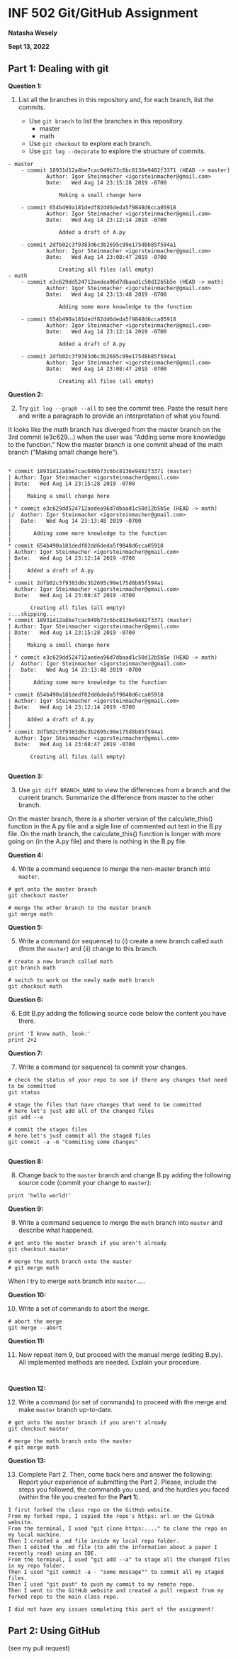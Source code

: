 # INF 502 Git/GitHub Assignment

**Natasha Wesely**

**Sept 13, 2022**

## Part 1: Dealing with git

**Question 1:**

1. List all the branches in this repository and, for each branch, list the commits.

    - Use `git branch` to list the branches in this repository.
        - master
        - math
    - Use `git checkout` to explore each branch.
    - Use `git log --decorate` to explore the structure of commits.

```
- master
    - commit 18931d12a8be7cac049b73c6bc8136e9482f3371 (HEAD -> master)
            Author: Igor Steinmacher <igorsteinmacher@gmail.com>
            Date:   Wed Aug 14 23:15:28 2019 -0700

                Making a small change here

    - commit 654b490a181dedf82dd6deda5f9848d6cca05918
            Author: Igor Steinmacher <igorsteinmacher@gmail.com>
            Date:   Wed Aug 14 23:12:14 2019 -0700

                Added a draft of A.py

    - commit 2dfb02c3f9383d6c3b2695c99e175d8b85f594a1
            Author: Igor Steinmacher <igorsteinmacher@gmail.com>
            Date:   Wed Aug 14 23:08:47 2019 -0700

                Creating all files (all empty)
- math
    - commit e3c629dd524712aedea96d7dbaad1c50d12b5b5e (HEAD -> math)
            Author: Igor Steinmacher <igorsteinmacher@gmail.com>
            Date:   Wed Aug 14 23:13:48 2019 -0700

                Adding some more knowledge to the function

    - commit 654b490a181dedf82dd6deda5f9848d6cca05918
            Author: Igor Steinmacher <igorsteinmacher@gmail.com>
            Date:   Wed Aug 14 23:12:14 2019 -0700

                Added a draft of A.py

    - commit 2dfb02c3f9383d6c3b2695c99e175d8b85f594a1
            Author: Igor Steinmacher <igorsteinmacher@gmail.com>
            Date:   Wed Aug 14 23:08:47 2019 -0700

                Creating all files (all empty)

```

**Question 2:**

2. Try `git log --graph --all` to see the commit tree. Paste the result here and write a paragraph to provide an interpretation of what you found.

It looks like the math branch has diverged from the master branch on the 3rd commit (e3c629...) when the user was "Adding some more knowledge to the function." Now the master branch is one commit ahead of the math branch ("Making small change here"). 
```

* commit 18931d12a8be7cac049b73c6bc8136e9482f3371 (master)
| Author: Igor Steinmacher <igorsteinmacher@gmail.com>
| Date:   Wed Aug 14 23:15:28 2019 -0700
| 
|     Making a small change here
|   
| * commit e3c629dd524712aedea96d7dbaad1c50d12b5b5e (HEAD -> math)
|/  Author: Igor Steinmacher <igorsteinmacher@gmail.com>
|   Date:   Wed Aug 14 23:13:48 2019 -0700
|   
|       Adding some more knowledge to the function
| 
* commit 654b490a181dedf82dd6deda5f9848d6cca05918
| Author: Igor Steinmacher <igorsteinmacher@gmail.com>
| Date:   Wed Aug 14 23:12:14 2019 -0700
| 
|     Added a draft of A.py
| 
* commit 2dfb02c3f9383d6c3b2695c99e175d8b85f594a1
  Author: Igor Steinmacher <igorsteinmacher@gmail.com>
  Date:   Wed Aug 14 23:08:47 2019 -0700
  
       Creating all files (all empty)
:...skipping...
* commit 18931d12a8be7cac049b73c6bc8136e9482f3371 (master)
| Author: Igor Steinmacher <igorsteinmacher@gmail.com>
| Date:   Wed Aug 14 23:15:28 2019 -0700
| 
|     Making a small change here
|   
| * commit e3c629dd524712aedea96d7dbaad1c50d12b5b5e (HEAD -> math)
|/  Author: Igor Steinmacher <igorsteinmacher@gmail.com>
|   Date:   Wed Aug 14 23:13:48 2019 -0700
|   
|       Adding some more knowledge to the function
| 
* commit 654b490a181dedf82dd6deda5f9848d6cca05918
| Author: Igor Steinmacher <igorsteinmacher@gmail.com>
| Date:   Wed Aug 14 23:12:14 2019 -0700
| 
|     Added a draft of A.py
| 
* commit 2dfb02c3f9383d6c3b2695c99e175d8b85f594a1
  Author: Igor Steinmacher <igorsteinmacher@gmail.com>
  Date:   Wed Aug 14 23:08:47 2019 -0700
  
       Creating all files (all empty)


```

**Question 3:**

3. Use `git diff BRANCH_NAME` to view the differences from a branch and the current branch. Summarize the difference from master to the other branch.

On the master branch, there is a shorter version of the calculate_this() function in the A.py file and a sigle line of commented out text in the B.py file. On the math branch, the calculate_this() function is longer with more going on (in the A.py file) and there is nothing in the B.py file.


**Question 4:**

4. Write a command sequence to merge the non-master branch into `master`.

```
# get onto the master branch 
git checkout master

# merge the other branch to the master branch
git merge math

```


**Question 5:**

5. Write a command (or sequence) to (i) create a new branch called `math` (from the `master`) and (ii) change to this branch.

```
# create a new branch called math
git branch math

# switch to work on the newly made math branch
git checkout math

```
   
**Question 6:**

6. Edit B.py adding the following source code below the content you have there.
```
print 'I know math, look:'
print 2+2
```

**Question 7:**

7. Write a command (or sequence) to commit your changes.
```
# check the status of your repo to see if there any changes that need to be committed
git status

# stage the files that have changes that need to be committed
# here let's just add all of the changed files
git add --a

# commit the stages files
# here let's just commit all the staged files
git commit -a -m "Commiting some changes"


```

**Question 8:**

8. Change back to the `master` branch and change B.py adding the following source code (commit your change to `master`):
```
print 'hello world!'
```

**Question 9:**

9. Write a command sequence to merge the `math` branch into `master` and describe what happened.
```
# get onto the master branch if you aren't already
git checkout master

# merge the math branch onto the master
# git merge math

```
When I try to merge `math` branch into `master`.....

   
**Question 10:**

10. Write a set of commands to abort the merge.
```
# abort the merge
git merge --abort

```
   
**Question 11:**

11. Now repeat item 9, but proceed with the manual merge (editing B.py). All implemented methods are needed. Explain your procedure.

```


```

**Question 12:**

12. Write a command (or set of commands) to proceed with the merge and make `master` branch up-to-date.
```
# get onto the master branch if you aren't already
git checkout master

# merge the math branch onto the master
# git merge math

```

**Question 13:**

13. Complete Part 2. Then, come back here and answer the following:
Report your experience of submitting the Part 2. Please, include the steps you followed, the commands you used, and the hurdles you faced (within the file you created for the **Part 1**).

```
I first forked the class repo on the GitHub website. 
From my forked repo, I copied the repo's https: url on the GitHub website.
From the terminal, I used "git clone https:...." to clone the repo on my local machine.
Then I created a .md file inside my local repo folder.
Then I edited the .md file (to add the information about a paper I recently read) using an IDE.
From the terminal, I used "git add --a" to stage all the changed files in my repo folder.
Then I used "git commit -a - "some message"" to commit all my staged files.
Then I used "git push" to push my commit to my remote repo.
Then I went to the GitHub website and created a pull request from my forked repo to the main class repo.

I did not have any issues completing this part of the assignment!

```


## Part 2: Using GitHub
(see my pull request)
